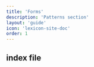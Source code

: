 ```yaml
---
title: 'Forms'
description: 'Patterns section'
layout: 'guide'
icon: 'lexicon-site-doc'
order: 1
---
```


## index file
